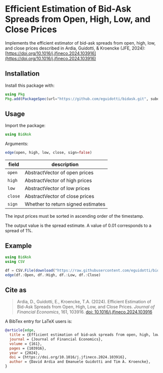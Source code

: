 # Efficient Estimation of Bid-Ask Spreads from Open, High, Low, and Close Prices

Implements the efficient estimator of bid-ask spreads from open, high, low, and close prices described in Ardia, Guidotti, & Kroencke (JFE, 2024): [https://doi.org/10.1016/j.jfineco.2024.103916](https://doi.org/10.1016/j.jfineco.2024.103916)

## Installation

Install this package with:

```julia
using Pkg
Pkg.add(PackageSpec(url="https://github.com/eguidotti/bidask.git", subdir="julia/"))
```

## Usage

Import the package:

```julia
using BidAsk
```

Arguments:

```julia
edge(open, high, low, close, sign=false)
```

| field   | description                        |
| ------- | ---------------------------------- |
| `open`  | AbstractVector of open prices      |
| `high`  | AbstractVector of high prices      |
| `low`   | AbstractVector of low prices       |
| `close` | AbstractVector of close prices     |
| `sign`  | Whether to return signed estimates |

The input prices must be sorted in ascending order of the timestamp.

The output value is the spread estimate. A value of 0.01 corresponds to a spread of 1%.

## Example

```julia
using BidAsk
using CSV

df = CSV.File(download("https://raw.githubusercontent.com/eguidotti/bidask/main/pseudocode/ohlc.csv"))
edge(df.:Open, df.:High, df.:Low, df.:Close)    
```

## Cite as

> Ardia, D., Guidotti, E., Kroencke, T.A. (2024). Efficient Estimation of Bid-Ask Spreads from Open, High, Low, and Close Prices. *Journal of Financial Economics*, 161, 103916. [doi: 10.1016/j.jfineco.2024.103916](https://doi.org/10.1016/j.jfineco.2024.103916)

A BibTex  entry for LaTeX users is:

```bibtex
@article{edge,
  title = {Efficient estimation of bid–ask spreads from open, high, low, and close prices},
  journal = {Journal of Financial Economics},
  volume = {161},
  pages = {103916},
  year = {2024},
  doi = {https://doi.org/10.1016/j.jfineco.2024.103916},
  author = {David Ardia and Emanuele Guidotti and Tim A. Kroencke},
}
```

